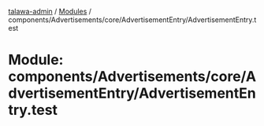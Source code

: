 [talawa-admin](../README.md) / [Modules](../modules.md) / components/Advertisements/core/AdvertisementEntry/AdvertisementEntry.test

# Module: components/Advertisements/core/AdvertisementEntry/AdvertisementEntry.test

